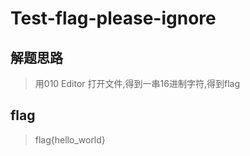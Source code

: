 # Test-flag-please-ignore

## 解题思路

> 用010 Editor 打开文件,得到一串16进制字符,得到flag

## flag

> flag{hello_world}

